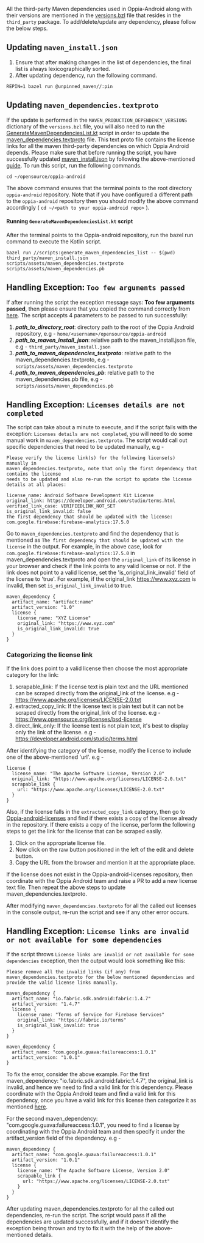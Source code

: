 All the third-party Maven dependencies used in Oppia-Android along with their versions are mentioned in the [versions.bzl](https://github.com/oppia/oppia-android/blob/develop/third_party/versions.bzl) file that resides in the `third_party` package. To add/delete/update any dependency, please follow the below steps.

## Updating `maven_install.json`

1. Ensure that after making changes in the list of dependencies, the final list is always lexicographically sorted.
2. After updating dependency, run the following command.
```
REPIN=1 bazel run @unpinned_maven//:pin
```

## Updating `maven_dependencies.textproto`
If the update is performed in the `MAVEN_PRODUCTION_DEPENDENCY_VERSIONS` dictionary of the `versions.bzl` file, you will also need to run the [GenerateMavenDependenciesList.kt](https://github.com/oppia/oppia-android/blob/develop/scripts/src/java/org/oppia/android/scripts/maven/GenerateMavenDependenciesList.kt) script in order to update the [maven_dependencies.textproto](https://github.com/oppia/oppia-android/blob/develop/scripts/assets/maven_dependencies.textproto) file. This text proto file contains the license links for all the maven third-party dependencies on which Oppia Android depends. Please make sure that before running the script, you have successfully updated [maven_install.json](https://github.com/oppia/oppia-android/blob/develop/third_party/maven_install.json) by following the above-mentioned [guide](https://github.com/oppia/oppia-android/wiki/Updating-Maven-Dependencies#updating-maven_installjson).
To run this script, run the following commands.

```
cd ~/opensource/oppia-android
```
The above command ensures that the terminal points to the root directory `oppia-android` repository. Note that if you have configured a different path to the `oppia-android` repository then you should modify the above command accordingly ( `cd ~/<path to your oppia-android repo>` ).

#### Running `GenerateMavenDependenciesList.kt` script
After the terminal points to the Oppia-android repository, run the bazel run command to execute the Kotlin script. 
```
bazel run //scripts:generate_maven_dependencies_list -- $(pwd) third_party/maven_install.json scripts/assets/maven_dependencies.textproto scripts/assets/maven_dependencies.pb
```

## Handling Exception: `Too few arguments passed`
If after running the script the exception message says: **Too few arguments passed**, then please ensure that you copied the command correctly from [here](https://github.com/oppia/oppia-android/wiki/Updating-Maven-Dependencies#running-generatemavendependencieslistkt-script).
The script accepts 4 parameters to be passed to run successfully:
1. **_path_to_directory_root_**: directory path to the root of the Oppia Android repository, e.g - `home/<username>/opensource/oppia-android`
2. **_path_to_maven_install_json_**: relative path to the maven_install.json file, e.g - `third_party/maven_install.json`
3. **_path_to_maven_dependencies_textproto_**: relative path to the maven_dependencies.textproto, e.g - `scripts/assets/maven_dependencies.textproto`
4. **_path_to_maven_dependencies_pb_**: relative path to the maven_dependencies.pb file, e.g - `scripts/assets/maven_dependencies.pb`


## Handling Exception: `Licenses details are not completed`
The script can take about a minute to execute, and if the script fails with the exception: `Licenses details are not completed`, you will need to do some manual work in `maven_dependencies.textproto`.
The script would call out specific dependencies that need to be updated manually, e.g - 

```
Please verify the license link(s) for the following license(s) manually in 
maven_dependencies.textproto, note that only the first dependency that contains the license 
needs to be updated and also re-run the script to update the license details at all places:

license_name: Android Software Development Kit License
original_link: https://developer.android.com/studio/terms.html
verified_link_case: VERIFIEDLINK_NOT_SET
is_original_link_invalid: false
The first dependency that should be updated with the license: com.google.firebase:firebase-analytics:17.5.0

```

Go to `maven_dependencies.textproto` and find the dependency that is mentioned as `The first dependency that should be updated with the license` in the output. For example, in the above case, look for `com.google.firebase:firebase-analytics:17.5.0` in maven_dependencies.textproto and open the `original_link` of its license in your browser and check if the link points to any valid license or not. If the link does not point to a valid license, set the 'is_original_link_invalid' field of the license to 'true'.
For example, if the original_link https://www.xyz.com is invalid, then set `is_original_link_invalid` to true.

```
maven_dependency {
  artifact_name: "artifact:name"
  artifact_version: "1.0"
  license {
    license_name: "XYZ License"
    original_link: "https://www.xyz.com"
    is_original_link_invalid: true
  }
}
```

### Categorizing the license link

If the link does point to a valid license then choose the most appropriate category for the link:
1. scrapable_link: If the license text is plain text and the URL mentioned can be scraped directly from the original_link of the license. 
                   e.g - https://www.apache.org/licenses/LICENSE-2.0.txt
2. extracted_copy_link: If the license text is plain text but it can not be scraped directly from the original_link of the license.
                        e.g - https://www.opensource.org/licenses/bsd-license
3. direct_link_only: If the license text is not plain text, it's best to display only the link of the license.
                     e.g - https://developer.android.com/studio/terms.html

After identifying the category of the license, modify the license to include one of the above-mentioned 'url'. e.g - 
```
license {
  license_name: "The Apache Software License, Version 2.0"
  original_link: "https://www.apache.org/licenses/LICENSE-2.0.txt"
  scrapable_link {
    url: "https://www.apache.org/licenses/LICENSE-2.0.txt"
  }
}
```

Also, if the license falls in the `extracted_copy_link` category, then go to [Oppia-android-licenses](https://github.com/oppia/oppia-android-licenses) and find if there exists a copy of the license already in the repository. If there exists a copy of the license, perform the following steps to get the link for the license that can be scraped easily.
1. Click on the appropriate license file. 
2. Now click on the raw button positioned in the left of the edit and delete button.
3. Copy the URL from the browser and mention it at the appropriate place.

If the license does not exist in the Oppia-android-licenses repository, then coordinate with the Oppia Android team and raise a PR to add a new license text file. Then repeat the above steps to update maven_dependencies.textproto.




After modifying `maven_dependencies.textproto` for all the called out licenses in the console output, re-run the script and see if any other error occurs. 

## Handling Exception: `License links are invalid or not available for some dependencies`

If the script throws `License links are invalid or not available for some dependencies` exception, then the output would look something like this:

```
Please remove all the invalid links (if any) from maven_dependencies.textproto for the below mentioned dependencies and provide the valid license links manually.

maven_dependency {
  artifact_name: "io.fabric.sdk.android:fabric:1.4.7"
  artifact_version: "1.4.7"
  license {
    license_name: "Terms of Service for Firebase Services"
    original_link: "https://fabric.io/terms"
    is_original_link_invalid: true
  }
}

maven_dependency {
  artifact_name: "com.google.guava:failureaccess:1.0.1"
  artifact_version: "1.0.1"
}
```

To fix the error, consider the above example. For the first maven_dependency: "io.fabric.sdk.android:fabric:1.4.7", the original_link is invalid, and hence we need to find a valid link for this dependency. Please coordinate with the Oppia Android team and find a valid link for this dependency, once you have a valid link for this license then categorize it as mentioned [here](https://github.com/oppia/oppia-android/wiki/Updating-Maven-Dependencies#categorizing-the-license-link).

For the second maven_dependency: "com.google.guava:failureaccess:1.0.1", you need to find a license by coordinating with the Oppia Android team and then specify it under the artifact_version field of the dependency. e.g - 

```
maven_dependency {
  artifact_name: "com.google.guava:failureaccess:1.0.1"
  artifact_version: "1.0.1"
  license {
    license_name: "The Apache Software License, Version 2.0"
    scrapable_link {
      url: "https://www.apache.org/licenses/LICENSE-2.0.txt"
    }
  }
}
```

After updating maven_dependencies.textproto for all the called out dependencies, re-run the script. The script would pass if all the dependencies are updated successfully, and if it doesn't identify the exception being thrown and try to fix it with the help of the above-mentioned details.